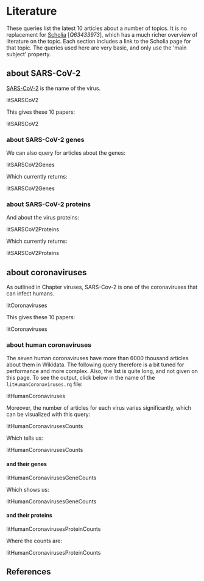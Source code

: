 # Literature

These queries list the latest 10 <topic>articles</topic> about a number of topics. It is
no replacement for [Scholia](https://tools.wmflabs.org/scholia/) [<cite>Q63433973</cite>],
which has a much richer overview of <topic>literature</topic> on the topic. Each section
includes a link to the Scholia page for that topic. The queries used here
are very basic, and only use the 'main subject' property.

## about SARS-CoV-2

[SARS-CoV-2](https://tools.wmflabs.org/scholia/topic/Q82069695) is the name of the virus.

<sparql>litSARSCoV2</sparql>

This gives these 10 papers:

<out>litSARSCoV2</out>

### about SARS-CoV-2 genes

We can also query for articles about the genes:

<sparql>litSARSCoV2Genes</sparql>

Which currently returns:

<out>litSARSCoV2Genes</out>

### about SARS-CoV-2 proteins

And about the virus proteins:

<sparql>litSARSCoV2Proteins</sparql>

Which currently returns:

<out>litSARSCoV2Proteins</out>

## about coronaviruses

As outlined in Chapter <xref>viruses</xref>, SARS-Cov-2 is one of the coronaviruses that
can infect humans.

<sparql>litCoronaviruses</sparql>

This gives these 10 papers:

<out>litCoronaviruses</out>

### about human coronaviruses

The seven human coronaviruses have more than 6000 thousand articles about
them in Wikidata. The following query therefore is a bit tuned for performance
and more complex. Also, the list is quite long, and not given on this page.
To see the output, click below in the name of the `litHumanCoronaviruses.rq` file:

<sparql>litHumanCoronaviruses</sparql>

Moreover, the number of articles for each virus varies significantly, which
can be visualized with this query:

<sparql>litHumanCoronavirusesCounts</sparql>

Which tells us:

<out>litHumanCoronavirusesCounts</out>

#### and their genes

<sparql>litHumanCoronavirusesGeneCounts</sparql>

Which shows us:

<out>litHumanCoronavirusesGeneCounts</out>

#### and their proteins

<sparql>litHumanCoronavirusesProteinCounts</sparql>

Where the counts are:

<out>litHumanCoronavirusesProteinCounts</out>

## References

<references/>
